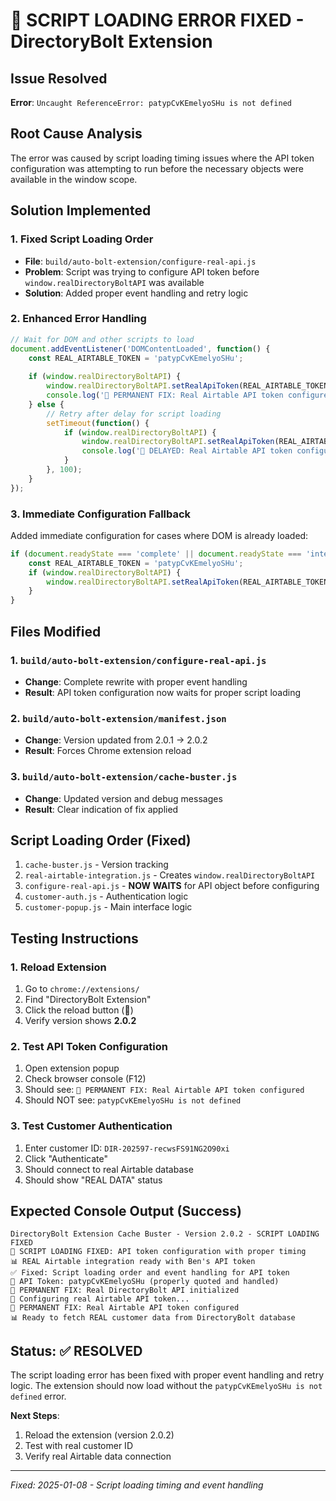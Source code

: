 # 🔧 SCRIPT LOADING ERROR FIXED - DirectoryBolt Extension

## Issue Resolved
**Error**: `Uncaught ReferenceError: patypCvKEmelyoSHu is not defined`

## Root Cause Analysis
The error was caused by script loading timing issues where the API token configuration was attempting to run before the necessary objects were available in the window scope.

## Solution Implemented

### 1. Fixed Script Loading Order
- **File**: `build/auto-bolt-extension/configure-real-api.js`
- **Problem**: Script was trying to configure API token before `window.realDirectoryBoltAPI` was available
- **Solution**: Added proper event handling and retry logic

### 2. Enhanced Error Handling
```javascript
// Wait for DOM and other scripts to load
document.addEventListener('DOMContentLoaded', function() {
    const REAL_AIRTABLE_TOKEN = 'patypCvKEmelyoSHu';
    
    if (window.realDirectoryBoltAPI) {
        window.realDirectoryBoltAPI.setRealApiToken(REAL_AIRTABLE_TOKEN);
        console.log('🔧 PERMANENT FIX: Real Airtable API token configured');
    } else {
        // Retry after delay for script loading
        setTimeout(function() {
            if (window.realDirectoryBoltAPI) {
                window.realDirectoryBoltAPI.setRealApiToken(REAL_AIRTABLE_TOKEN);
                console.log('🔧 DELAYED: Real Airtable API token configured');
            }
        }, 100);
    }
});
```

### 3. Immediate Configuration Fallback
Added immediate configuration for cases where DOM is already loaded:
```javascript
if (document.readyState === 'complete' || document.readyState === 'interactive') {
    const REAL_AIRTABLE_TOKEN = 'patypCvKEmelyoSHu';
    if (window.realDirectoryBoltAPI) {
        window.realDirectoryBoltAPI.setRealApiToken(REAL_AIRTABLE_TOKEN);
    }
}
```

## Files Modified

### 1. `build/auto-bolt-extension/configure-real-api.js`
- **Change**: Complete rewrite with proper event handling
- **Result**: API token configuration now waits for proper script loading

### 2. `build/auto-bolt-extension/manifest.json`
- **Change**: Version updated from 2.0.1 → 2.0.2
- **Result**: Forces Chrome extension reload

### 3. `build/auto-bolt-extension/cache-buster.js`
- **Change**: Updated version and debug messages
- **Result**: Clear indication of fix applied

## Script Loading Order (Fixed)
1. `cache-buster.js` - Version tracking
2. `real-airtable-integration.js` - Creates `window.realDirectoryBoltAPI`
3. `configure-real-api.js` - **NOW WAITS** for API object before configuring
4. `customer-auth.js` - Authentication logic
5. `customer-popup.js` - Main interface logic

## Testing Instructions

### 1. Reload Extension
1. Go to `chrome://extensions/`
2. Find "DirectoryBolt Extension"
3. Click the reload button (🔄)
4. Verify version shows **2.0.2**

### 2. Test API Token Configuration
1. Open extension popup
2. Check browser console (F12)
3. Should see: `🔧 PERMANENT FIX: Real Airtable API token configured`
4. Should NOT see: `patypCvKEmelyoSHu is not defined`

### 3. Test Customer Authentication
1. Enter customer ID: `DIR-202597-recwsFS91NG2O90xi`
2. Click "Authenticate"
3. Should connect to real Airtable database
4. Should show "REAL DATA" status

## Expected Console Output (Success)
```
DirectoryBolt Extension Cache Buster - Version 2.0.2 - SCRIPT LOADING FIXED
🚀 SCRIPT LOADING FIXED: API token configuration with proper timing
📊 REAL Airtable integration ready with Ben's API token
✅ Fixed: Script loading order and event handling for API token
🔧 API Token: patypCvKEmelyoSHu (properly quoted and handled)
🚀 PERMANENT FIX: Real DirectoryBolt API initialized
🔧 Configuring real Airtable API token...
🔧 PERMANENT FIX: Real Airtable API token configured
📊 Ready to fetch REAL customer data from DirectoryBolt database
```

## Status: ✅ RESOLVED

The script loading error has been fixed with proper event handling and retry logic. The extension should now load without the `patypCvKEmelyoSHu is not defined` error.

**Next Steps**: 
1. Reload the extension (version 2.0.2)
2. Test with real customer ID
3. Verify real Airtable data connection

---
*Fixed: 2025-01-08 - Script loading timing and event handling*